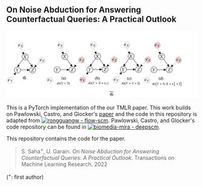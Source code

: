 
## On Noise Abduction for Answering Counterfactual Queries: A Practical Outlook

![Counterfactual Example](causal_graph_example.png "Counterfactual Example")

This is a PyTorch implementation of the our TMLR paper. This work builds on Pawlowski, Castro, and Glocker's [paper](https://arxiv.org/abs/2006.06485) and the code in this repository is adapted from  [![rongguangw - flow-scm](https://img.shields.io/static/v1?label=rongguangw&message=flow-scm&color=red&logo=github)](https://github.com/rongguangw/flow-scm "Go to GitHub repo"). Pawlowski, Castro, and Glocker's code repository can be found in [![biomedia-mira - deepscm](https://img.shields.io/static/v1?label=biomedia-mira&message=deepscm&color=red&logo=github)](https://github.com/biomedia-mira/deepscm "Go to GitHub repo").

This repository contains the code for the paper.
> S. Saha<sup>+</sup>, U. Garain. _On Noise Abduction for Answering Counterfactual Queries: A Practical Outlook_. Transactions on Machine Learning Research. 2022 
>
(<sup>+</sup>: first author)





